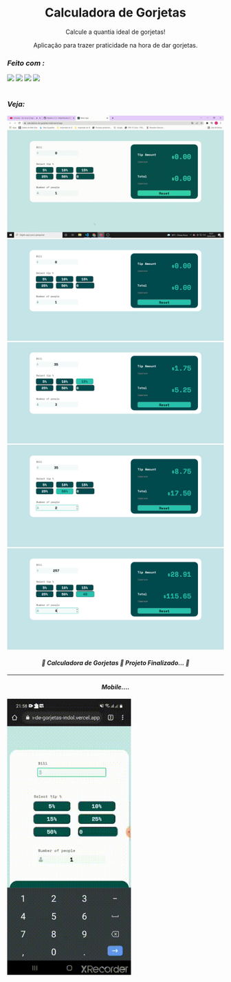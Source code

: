 <h1 align="center">Calculadora de Gorjetas</h1>
<p align="center">Calcule a quantia ideal de gorjetas!</p>
<p align="center"> Aplicação para trazer praticidade na hora de dar gorjetas.</p>
<h3> <i> Feito com : <i></h3>
  <img src='https://img.shields.io/badge/React-20232A?style=for-the-badge&logo=react&logoColor=61DAFB'/>
  <img src='https://img.shields.io/badge/JavaScript-F7DF1E?style=for-the-badge&logo=javascript&logoColor=black'/>
 
 <img src='https://img.shields.io/badge/CSS3-1572B6?style=for-the-badge&logo=css3&logoColor=white'/>
 
 <img src='https://img.shields.io/badge/HTML5-E34F26?style=for-the-badge&logo=html5&logoColor=white'/>
 <br/>
 <br/>

<h3><i>Veja:</i></h3>

 <img src='imagensReadme\2022-02-14-13-57-17_Trim.gif'>
 <img src='imagensReadme\gorjetas.png'>
 <img src='imagensReadme\gorjetas2.png'>
 <img src='imagensReadme\gorjetas3.png'>
 <img src='imagensReadme\gorjetas4.png'>
  
 <h4 align="center"> 
	🚧  Calculadora de Gorjetas 🚀 Projeto Finalizado...  🚧
</h4>
  <hr/>
 <h4 align="center"> 
	 Mobile....
</h4>
 <img align="center" src='imagensReadme\WhatsApp-Video-2022-02-14-at-22.11.48.gif'/>
